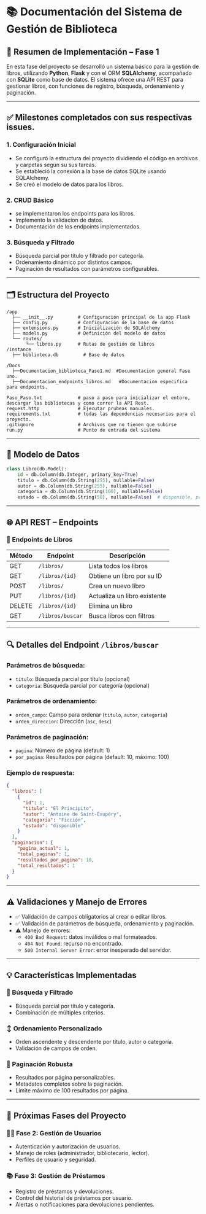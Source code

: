 
# 📚 Documentación del Sistema de Gestión de Biblioteca

## 🧩 Resumen de Implementación – Fase 1

En esta fase del proyecto se desarrolló un sistema básico para la gestión de libros, utilizando **Python**, **Flask** y  con el ORM **SQLAlchemy**, acompañado con **SQLite** como base de datos. El sistema ofrece una API REST para gestionar libros, con funciones de registro, búsqueda, ordenamiento y paginación.

---

## ✅ Milestones completados con sus respectivas issues.

### 1. Configuración Inicial
- Se configuró la estructura del proyecto dividiendo el código en archivos y carpetas según su sus tareas.
- Se estableció la conexión a la base de datos SQLite usando SQLAlchemy.
- Se creó el modelo de datos para los libros.

### 2. CRUD Básico
- se implementaron los endpoints para los libros.
- Implemento la validacion de datos.
- Documentación de los endpoints implementados.

### 3. Búsqueda y Filtrado
- Búsqueda parcial por título y filtrado por categoría.
- Ordenamiento dinámico por distintos campos.
- Paginación de resultados con parámetros configurables.

---

## 🗂️ Estructura del Proyecto

```
/app
  ├── __init__.py         # Configuración principal de la app Flask
  ├── config.py           # Configuración de la base de datos
  ├── extensions.py       # Inicialización de SQLAlchemy
  ├── models.py           # Definición del modelo de datos
  └── routes/
       └── libros.py      # Rutas de gestión de libros
/instance
  ├── biblioteca.db         # Base de datos

/Docs
  ├──Documentacion_biblioteca_Fase1.md  #Documentacion general Fase uno.
  ├──Documentacion_endpoints_libros.md   #Documentacion especifica para endpoints.

Paso_Paso.txt             # paso a paso para inicializar el entoro, descargar las bibliotecas y como correr la API Rest.
request.http              # Ejecutar prubeas manuales.
requirements.txt          # todas las dependencias necesarias para el proyecto. 
.gitignore                # Archivos que no tienen que subirse
run.py                    # Punto de entrada del sistema
```

---

## 🧱 Modelo de Datos

```python
class Libro(db.Model):
    id = db.Column(db.Integer, primary_key=True)
    titulo = db.Column(db.String(255), nullable=False)
    autor = db.Column(db.String(255), nullable=False)
    categoria = db.Column(db.String(100), nullable=False)
    estado = db.Column(db.String(50), nullable=False)  # disponible, prestado, etc.
```

---

## 🌐 API REST – Endpoints

### 📖 Endpoints de Libros

| Método | Endpoint           | Descripción                    |
|--------|--------------------|--------------------------------|
| GET    | `/libros/`         | Lista todos los libros         |
| GET    | `/libros/{id}`     | Obtiene un libro por su ID     |
| POST   | `/libros/`         | Crea un nuevo libro            |
| PUT    | `/libros/{id}`     | Actualiza un libro existente   |
| DELETE | `/libros/{id}`     | Elimina un libro               |
| GET    | `/libros/buscar`   | Busca libros con filtros       |

---

## 🔍 Detalles del Endpoint `/libros/buscar`

### Parámetros de búsqueda:
- `titulo`: Búsqueda parcial por título (opcional)
- `categoria`: Búsqueda parcial por categoría (opcional)

### Parámetros de ordenamiento:
- `orden_campo`: Campo para ordenar (`titulo`, `autor`, `categoria`)
- `orden_direccion`: Dirección (`asc`, `desc`)

### Parámetros de paginación:
- `pagina`: Número de página (default: 1)
- `por_pagina`: Resultados por página (default: 10, máximo: 100)

### Ejemplo de respuesta:

```json
{
  "libros": [
    {
      "id": 1,
      "titulo": "El Principito",
      "autor": "Antoine de Saint-Exupéry",
      "categoria": "Ficción",
      "estado": "disponible"
    }
  ],
  "paginacion": {
    "pagina_actual": 1,
    "total_paginas": 1,
    "resultados_por_pagina": 10,
    "total_resultados": 1
  }
}
```

---

## ⚠️ Validaciones y Manejo de Errores

- ✅ Validación de campos obligatorios al crear o editar libros.
- ✅ Validación de parámetros de búsqueda, ordenamiento y paginación.
- ⚠️ Manejo de errores:
  - `400 Bad Request`: datos inválidos o mal formateados.
  - `404 Not Found`: recurso no encontrado.
  - `500 Internal Server Error`: error inesperado del servidor.

---

## 💡 Características Implementadas

### 🔎 Búsqueda y Filtrado
- Búsqueda parcial por título y categoría.
- Combinación de múltiples criterios.

### ↕️ Ordenamiento Personalizado
- Orden ascendente y descendente por título, autor o categoría.
- Validación de campos de orden.

### 📄 Paginación Robusta
- Resultados por página personalizables.
- Metadatos completos sobre la paginación.
- Límite máximo de 100 resultados por página.

---

## 🔮 Próximas Fases del Proyecto

### 🧑‍💼 Fase 2: Gestión de Usuarios
- Autenticación y autorización de usuarios.
- Manejo de roles (administrador, bibliotecario, lector).
- Perfiles de usuario y seguridad.

### 📚 Fase 3: Gestión de Préstamos
- Registro de préstamos y devoluciones.
- Control del historial de préstamos por usuario.
- Alertas o notificaciones para devoluciones pendientes.
